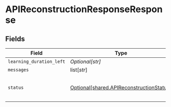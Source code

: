 # APIReconstructionResponseResponse


## Fields

| Field                                                                                          | Type                                                                                           | Required                                                                                       | Description                                                                                    |
| ---------------------------------------------------------------------------------------------- | ---------------------------------------------------------------------------------------------- | ---------------------------------------------------------------------------------------------- | ---------------------------------------------------------------------------------------------- |
| `learning_duration_left`                                                                       | *Optional[str]*                                                                                | :heavy_minus_sign:                                                                             | N/A                                                                                            |
| `messages`                                                                                     | list[*str*]                                                                                    | :heavy_minus_sign:                                                                             | N/A                                                                                            |
| `status`                                                                                       | [Optional[shared.APIReconstructionStatus]](undefined/models/shared/apireconstructionstatus.md) | :heavy_minus_sign:                                                                             | Status of an ongoing API reconstruction phase.                                                 |